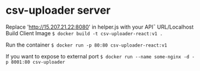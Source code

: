 
# csv-uploader server

Replace 'http://15.207.21.22:8080' in helper.js with your API¯ URL/Localhost
Build Client Image
`$ docker build -t csv-uploader-react:v1 .`

Run the container
`$ docker run -p 80:80 csv-uploader-react:v1 `

If you want to expose to external port
`$ docker run --name some-nginx -d -p 8001:80 csv-uploader`